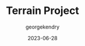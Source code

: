 ---
layout: game
title:  "Terrain Project"
type: "Game Development Blog"
color: "background-color: seagreen"
summary: "Infinite scrolling world generation project developed for my dissertation."
author: georgekendry
date: '2023-06-28'
category: ['game-development']
thumbnail:
keywords: C#, Unity, Unity DOTS, project
permalink: /games/terrain-project/
usemathjax: true
genre: ['C#', 'Unity DOTS',]
browser_playable: false
hidden: true
heading: "A procedural terrain generation demo"
icon: 
showreel: /assets/img/showreel_test.mp4
itch: 
isgameembed: false
gameembed: 
status: "Ongoing"
projecttype: "Game Jam"
languagesused: ['C#']
tools: ['Unity DOTS']
roles: ['Programming', 'Art', 'Design']
credits: ['George Kendry']
screenshots: true
---